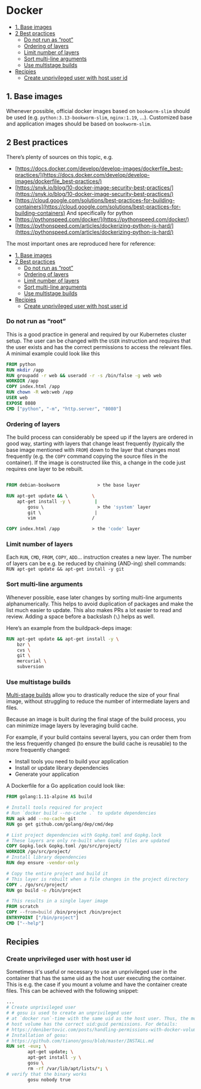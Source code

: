 # Docker

- [1. Base images](#1-base-images)
- [2 Best practices](#2-best-practices)
  - [Do not run as “root”](#do-not-run-as-root)
  - [Ordering of layers](#ordering-of-layers)
  - [Limit number of layers](#limit-number-of-layers)
  - [Sort multi-line arguments](#sort-multi-line-arguments)
  - [Use multistage builds](#use-multistage-builds)
- [Recipies](#recipies)
  - [Create unprivileged user with host user id](#create-unprivileged-user-with-host-user-id)

## 1. Base images

Whenever possible, official docker images based on `bookworm-slim` should be used (e.g. `python:3.13-bookworm-slim`, `nginx:1.19`, ...). Customized base and application images should be based on `bookworm-slim`.

## 2 Best practices

There’s plenty of sources on this topic, e.g.

- [https://docs.docker.com/develop/develop-images/dockerfile_best-practices/](https://docs.docker.com/develop/develop-images/dockerfile_best-practices/)
- [https://snyk.io/blog/10-docker-image-security-best-practices/](https://snyk.io/blog/10-docker-image-security-best-practices/)
- [https://cloud.google.com/solutions/best-practices-for-building-containers](https://cloud.google.com/solutions/best-practices-for-building-containers)
And specifically for python
- [https://pythonspeed.com/docker/](https://pythonspeed.com/docker/)
- [https://pythonspeed.com/articles/dockerizing-python-is-hard/](https://pythonspeed.com/articles/dockerizing-python-is-hard/)

The most important ones are reproduced here for reference:

- [1. Base images](#1-base-images)
- [2 Best practices](#2-best-practices)
  - [Do not run as “root”](#do-not-run-as-root)
  - [Ordering of layers](#ordering-of-layers)
  - [Limit number of layers](#limit-number-of-layers)
  - [Sort multi-line arguments](#sort-multi-line-arguments)
  - [Use multistage builds](#use-multistage-builds)
- [Recipies](#recipies)
  - [Create unprivileged user with host user id](#create-unprivileged-user-with-host-user-id)

### Do not run as “root”

This is a good practice in general and required by our Kubernetes cluster setup. The user can be changed with the `USER` instruction and requires that the user exists and has the correct permissions to access the relevant files. A minimal example could look like this

```Dockerfile
FROM python
RUN mkdir /app
RUN groupadd -r web && useradd -r -s /bin/false -g web web
WORKDIR /app
COPY index.html /app
RUN chown -R web:web /app
USER web
EXPOSE 8080
CMD ["python", "-m", "http.server", "8080"]
```

### Ordering of layers

The build process can considerably be speed up if the layers are ordered in good way, starting with layers that change least frequently (typically the base image mentioned with `FROM`) down to the layer that changes most frequently (e.g. the `COPY` command copying the source files in the container). If the image is constructed like this, a change in the code just requires one layer to be rebuilt.

```Dockerfile

FROM debian-bookworm              > the base layer

RUN apt-get update && \         \
    apt-get install -y \         |
        gosu \                    > the 'system' layer
        git \                    |
        vim                     /

COPY index.html /app            > the 'code' layer
```

### Limit number of layers

Each `RUN`, `CMD`, `FROM`, `COPY`, `ADD`... instruction creates a new layer. The number of layers can be e.g. be reduced by chaining (AND-ing) shell commands: `RUN apt-get update && apt-get install -y git`

### Sort multi-line arguments

Whenever possible, ease later changes by sorting multi-line arguments alphanumerically. This helps to avoid duplication of packages and make the list much easier to update. This also makes PRs a lot easier to read and review. Adding a space before a backslash (`\`) helps as well.

Here’s an example from the buildpack-deps image:

```Dockerfile
RUN apt-get update && apt-get install -y \
    bzr \
    cvs \
    git \
    mercurial \
    subversion
```

### Use multistage builds

[Multi-stage builds](https://docs.docker.com/develop/develop-images/multistage-build/) allow you to drastically reduce the size of your final image, without struggling to reduce the number of intermediate layers and files.

Because an image is built during the final stage of the build process, you can minimize image layers by leveraging build cache.

For example, if your build contains several layers, you can order them from the less frequently changed (to ensure the build cache is reusable) to the more frequently changed:

- Install tools you need to build your application
- Install or update library dependencies
- Generate your application

A Dockerfile for a Go application could look like:

```Dockerfile
FROM golang:1.11-alpine AS build

# Install tools required for project
# Run `docker build --no-cache .` to update dependencies
RUN apk add --no-cache git
RUN go get github.com/golang/dep/cmd/dep

# List project dependencies with Gopkg.toml and Gopkg.lock
# These layers are only re-built when Gopkg files are updated
COPY Gopkg.lock Gopkg.toml /go/src/project/
WORKDIR /go/src/project/
# Install library dependencies
RUN dep ensure -vendor-only

# Copy the entire project and build it
# This layer is rebuilt when a file changes in the project directory
COPY . /go/src/project/
RUN go build -o /bin/project

# This results in a single layer image
FROM scratch
COPY --from=build /bin/project /bin/project
ENTRYPOINT ["/bin/project"]
CMD ["--help"]
```

## Recipies

### Create unprivileged user with host user id

Sometimes it's useful or necessary to use an unprivileged user in the container that has the same uid as the host user executing the container. This is e.g. the case if you mount a volume and have the container create files. This can be achieved with the following snippet:

```Dockerfile
...
# Create unprivileged user
# # gosu is used to create an unprivileged user
# at `docker run`-time with the same uid as the host user. Thus, the mounted
# host volume has the correct uid:guid permissions. For details:
# https://denibertovic.com/posts/handling-permissions-with-docker-volumes/
# Installation of gosu:
# https://github.com/tianon/gosu/blob/master/INSTALL.md
RUN set -eux; \
        apt-get update; \
        apt-get install -y \
        gosu \
        rm -rf /var/lib/apt/lists/*; \
# verify that the binary works
        gosu nobody true
```
